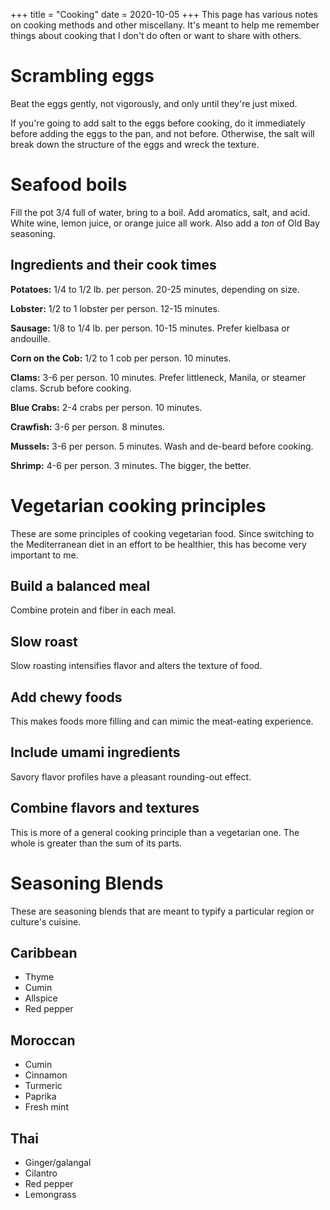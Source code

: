 +++
title = "Cooking"
date = 2020-10-05
+++
This page has various notes on cooking methods and other miscellany. It's meant to help me remember
things about cooking that I don't do often or want to share with others.

# Scrambling eggs

Beat the eggs gently, not vigorously, and only until they're just mixed.

If you're going to add salt to the eggs before cooking, do it immediately before adding the eggs to the pan, and not before. Otherwise, the salt will break down the structure of the eggs and wreck the texture.

# Seafood boils

Fill the pot 3/4 full of water, bring to a boil. Add aromatics, salt, and acid. White wine,
lemon juice, or orange juice all work. Also add a _ton_ of Old Bay seasoning.

## Ingredients and their cook times

**Potatoes:** 1/4 to 1/2 lb. per person. 20-25 minutes, depending on size.

**Lobster:** 1/2 to 1 lobster per person. 12-15 minutes.

**Sausage:** 1/8 to 1/4 lb. per person. 10-15 minutes. Prefer kielbasa or andouille.

**Corn on the Cob:** 1/2 to 1 cob per person. 10 minutes.

**Clams:** 3-6 per person. 10 minutes. Prefer littleneck, Manila, or steamer clams. Scrub before cooking.

**Blue Crabs:** 2-4 crabs per person. 10 minutes.

**Crawfish:** 3-6 per person. 8 minutes.

**Mussels:** 3-6 per person. 5 minutes. Wash and de-beard before cooking.

**Shrimp:** 4-6 per person. 3 minutes. The bigger, the better.

# Vegetarian cooking principles

These are some principles of cooking vegetarian food. Since switching to the Mediterranean diet in an
effort to be healthier, this has become very important to me.

## Build a balanced meal

Combine protein and fiber in each meal.

## Slow roast

Slow roasting intensifies flavor and alters the texture of food.

## Add chewy foods

This makes foods more filling and can mimic the meat-eating experience.

## Include umami ingredients

Savory flavor profiles have a pleasant rounding-out effect.

## Combine flavors and textures

This is more of a general cooking principle than a vegetarian one. The whole is greater than the sum of its parts.

# Seasoning Blends

These are seasoning blends that are meant to typify a particular region or culture's cuisine.

## Caribbean

- Thyme
- Cumin
- Allspice
- Red pepper

## Moroccan

- Cumin
- Cinnamon
- Turmeric
- Paprika
- Fresh mint

## Thai

- Ginger/galangal
- Cilantro
- Red pepper
- Lemongrass

